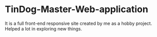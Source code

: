 # TinDog-Master-Web-application
It is a full front-end responsive site created by me as a hobby project. Helped a lot in exploring new things.
